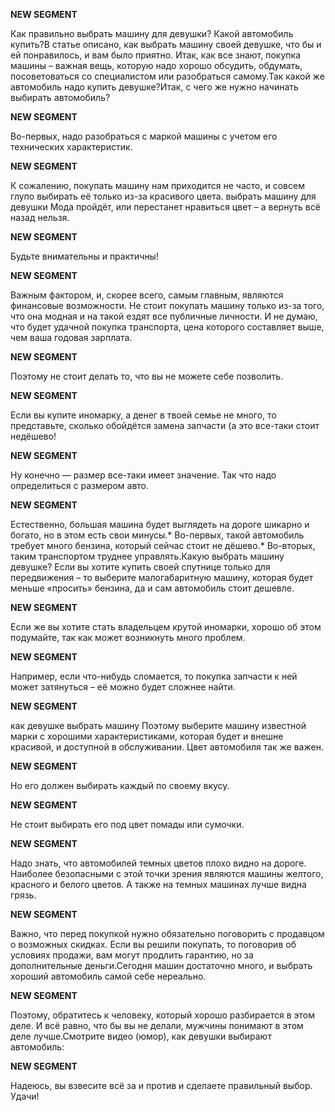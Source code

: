 **NEW SEGMENT**

﻿Как правильно выбрать машину для девушки? Какой автомобиль купить?В статье описано, как выбрать машину своей девушке, что бы и ей понравилось, и вам было приятно. Итак, как все знают, покупка машины – важная вещь, которую надо хорошо обсудить, обдумать, посоветоваться со специалистом или разобраться самому.Так какой же автомобиль надо купить девушке?Итак, с чего же нужно начинать выбирать автомобиль? 

**NEW SEGMENT**

 Во-первых, надо разобраться с маркой машины с учетом его технических характеристик. 

**NEW SEGMENT**

 К сожалению, покупать машину нам приходится не часто, и совсем глупо выбирать её только из-за красивого цвета. выбрать машину для девушки Мода пройдёт, или перестанет нравиться цвет – а вернуть всё назад нельзя. 

**NEW SEGMENT**

 Будьте внимательны и практичны! 

**NEW SEGMENT**

 Важным фактором, и, скорее всего, самым главным, являются финансовые возможности. Не стоит покупать машину только из-за того, что она модная и на такой ездят все публичные личности. И не думаю, что будет удачной покупка транспорта, цена которого составляет выше, чем ваша годовая зарплата. 

**NEW SEGMENT**

Поэтому не стоит делать то, что вы не можете себе позволить. 

**NEW SEGMENT**

 Если вы купите иномарку, а денег в твоей семье не много, то представьте, сколько обойдётся замена запчасти (а это все-таки стоит недёшево! 

**NEW SEGMENT**

 Ну конечно — размер все-таки имеет значение. Так что надо определиться с размером авто. 

**NEW SEGMENT**

 Естественно, большая машина будет выглядеть на дороге шикарно и богато, но в этом есть свои минусы.* Во-первых, такой автомобиль требует много бензина, который сейчас стоит не дёшево.* Во-вторых, таким транспортом труднее управлять.Какую выбрать машину девушке? Если вы хотите купить своей спутнице только для передвижения – то выберите малогабаритную машину, которая будет меньше «просить» бензина, да и сам автомобиль стоит дешевле. 

**NEW SEGMENT**

 Если же вы хотите стать владельцем крутой иномарки, хорошо об этом подумайте, так как может возникнуть много проблем. 

**NEW SEGMENT**

 Например, если что-нибудь сломается, то покупка запчасти к ней может затянуться – её можно будет сложнее найти. 

**NEW SEGMENT**

 как девушке выбрать машину Поэтому выберите машину известной марки с хорошими характеристиками, которая будет и внешне красивой, и доступной в обслуживании. Цвет автомобиля так же важен. 

**NEW SEGMENT**

 Но его должен выбирать каждый по своему вкусу. 

**NEW SEGMENT**

 Не стоит выбирать его под цвет помады или сумочки. 

**NEW SEGMENT**

Надо знать, что автомобилей темных цветов плохо видно на дороге. Наиболее безопасными с этой точки зрения являются машины желтого, красного и белого цветов. А также на темных машинах лучше видна грязь. 

**NEW SEGMENT**

 Важно, что перед покупкой нужно обязательно поговорить с продавцом о возможных скидках. Если вы решили покупать, то поговорив об условиях продажи, вам могут продлить гарантию, но за дополнительные деньги.Сегодня машин достаточно много, и выбрать хороший автомобиль самой себе нереально. 

**NEW SEGMENT**

 Поэтому, обратитесь к человеку, который хорошо разбирается в этом деле. И всё равно, что бы вы не делали, мужчины понимают в этом деле лучше.Смотрите видео (юмор), как девушки выбирают автомобиль: 

**NEW SEGMENT**

Надеюсь, вы взвесите всё за и против и сделаете правильный выбор. Удачи! 

